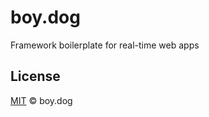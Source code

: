 ﻿# boy.dog
Framework boilerplate for real-time web apps

## License

[MIT](https://github.com/adelriosantiago/boydog/blob/master/LICENSE) © boy.dog